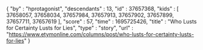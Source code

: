 {
  "by" : "hprotagonist",
  "descendants" : 13,
  "id" : 37657368,
  "kids" : [ 37658057, 37658034, 37657984, 37657913, 37657902, 37657899, 37657711, 37657619 ],
  "score" : 57,
  "time" : 1695725426,
  "title" : "Who Lusts for Certainty Lusts for Lies",
  "type" : "story",
  "url" : "https://www.etymonline.com/columns/post/who-lusts-for-certainty-lusts-for-lies"
}
